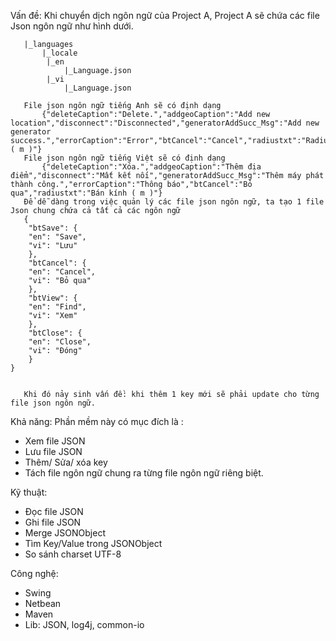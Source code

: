 ﻿
Vấn đề:
       Khi chuyển dịch ngôn ngữ của Project A, Project A sẽ chứa các file Json ngôn ngữ như hình dưới.
	   
       |_languages
	       |_locale
			|_en
				|_Language.json
			|_vi
				|_Language.json
       
       File json ngôn ngữ tiếng Anh sẽ có định dạng
	       {"deleteCaption":"Delete.","addgeoCaption":"Add new location","disconnect":"Disconnected","generatorAddSucc_Msg":"Add new generator success.","errorCaption":"Error","btCancel":"Cancel","radiustxt":"Radius ( m )"}
       File json ngôn ngữ tiếng Việt sẽ có định dạng
	       {"deleteCaption":"Xóa.","addgeoCaption":"Thêm địa điểm","disconnect":"Mất kết nối","generatorAddSucc_Msg":"Thêm máy phát thành công.","errorCaption":"Thông báo","btCancel":"Bỏ qua","radiustxt":"Bán kính ( m )"}
       Để dễ dàng trong việc quản lý các file json ngôn ngữ, ta tạo 1 file Json chung chứa cả tất cả các ngôn ngữ 
       {
	    "btSave": {
		"en": "Save",
		"vi": "Lưu"
	    },
	    "btCancel": {
		"en": "Cancel",
		"vi": "Bỏ qua"
	    },    
	    "btView": {
		"en": "Find",
		"vi": "Xem"
	    },
	    "btClose": {
		"en": "Close",
		"vi": "Đóng"
	    }
	}

       
       Khi đó nảy sinh vấn đề: khi thêm 1 key mới sẽ phải update cho từng file json ngôn ngữ.

Khả năng:
	Phần mềm này có mục đích là :
- Xem file JSON
- Lưu file JSON
- Thêm/ Sửa/ xóa key
- Tách file ngôn ngữ chung ra từng file ngôn ngữ riêng biệt.

Kỹ thuật:
- Đọc file JSON
- Ghi file JSON
- Merge JSONObject
- Tìm Key/Value trong JSONObject
- So sánh charset UTF-8

Công nghệ:
- Swing 
- Netbean
- Maven
- Lib: JSON, log4j, common-io


